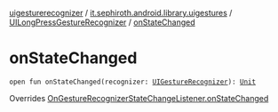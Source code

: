 [uigesturerecognizer](../../index.md) / [it.sephiroth.android.library.uigestures](../index.md) / [UILongPressGestureRecognizer](index.md) / [onStateChanged](./on-state-changed.md)

# onStateChanged

`open fun onStateChanged(recognizer: `[`UIGestureRecognizer`](../-u-i-gesture-recognizer/index.md)`): `[`Unit`](https://kotlinlang.org/api/latest/jvm/stdlib/kotlin/-unit/index.html)

Overrides [OnGestureRecognizerStateChangeListener.onStateChanged](../-on-gesture-recognizer-state-change-listener/on-state-changed.md)

